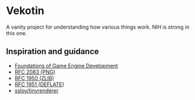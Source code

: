 # Vekotin

A vanity project for understanding how various things work.
NIH is strong in this one.

## Inspiration and guidance

- [Foundations of Game Engine Development](https://foundationsofgameenginedev.com/)
- [RFC 2083 (PNG)](https://tools.ietf.org/html/rfc2083)
- [RFC 1950 (ZLIB)](https://tools.ietf.org/html/rfc1950)
- [RFC 1951 (DEFLATE)](https://tools.ietf.org/html/rfc1951)
- [ssloy/tinyrenderer](https://github.com/ssloy/tinyrenderer/wiki)
